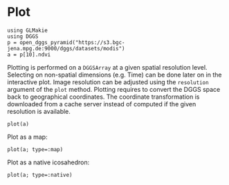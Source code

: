 # Plot

```@example plot
using GLMakie
using DGGS
p = open_dggs_pyramid("https://s3.bgc-jena.mpg.de:9000/dggs/datasets/modis")
a = p[10].ndvi
```

Plotting is performed on a `DGGSArray` at a given spatial resolution level.
Selecting on non-spatial dimensions (e.g. Time) can be done later on in the interactive plot.
Image resolution can be adjusted using the `resolution` argument of the `plot` method.
Plotting requires to convert the DGGS space back to geographical coordinates.
The coordinate transformation is downloaded from a cache server instead of computed if the given resolution is available.

```@example plot
plot(a)
```

Plot as a map:

```@example plot
plot(a; type=:map)
```

Plot as a native icosahedron:

```@example plot
plot(a; type=:native)
```